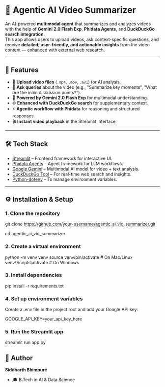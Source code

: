 # 🎥 Agentic AI Video Summarizer  

An AI-powered **multimodal agent** that summarizes and analyzes videos with the help of **Gemini 2.0 Flash Exp**, **Phidata Agents**, and **DuckDuckGo search integration**.  
This app allows users to upload videos, ask context-specific questions, and receive **detailed, user-friendly, and actionable insights** from the video content — enhanced with external web research.  

---

## 🚀 Features  
- 📂 **Upload video files** (`.mp4`, `.mov`, `.avi`) for AI analysis.  
- 🎤 **Ask queries** about the video (e.g., "Summarize key moments", "What are the main discussion points?").  
- 🧠 **Powered by Gemini 2.0 Flash Exp** for multimodal understanding.  
- 🌐 **Enhanced with DuckDuckGo search** for supplementary context.  
- ⚡ **Agentic workflow with Phidata** for reasoning and structured responses.  
- 🎬 **Instant video playback** in the Streamlit interface.  

---

## 🛠️ Tech Stack  
- [Streamlit](https://streamlit.io/) – Frontend framework for interactive UI.  
- [Phidata Agents](https://github.com/phidatahq/phidata) – Agent framework for LLM workflows.  
- [Google Gemini](https://deepmind.google/technologies/gemini/) – Multimodal AI model for video + text analysis.  
- [DuckDuckGo Tool](https://duckduckgo.com/) – For real-time web search and insights.  
- [Python-dotenv](https://pypi.org/project/python-dotenv/) – To manage environment variables.  

---

## ⚙️ Installation & Setup  

### 1. Clone the repository  

git clone https://github.com/your-username/agentic_ai_vid_summarizer.git

cd agentic_ai_vid_summarizer

### 2. Create a virtual environment
python -m venv venv
source venv/bin/activate   # On Mac/Linux
venv\Scripts\activate      # On Windows

### 3. Install dependencies
pip install -r requirements.txt

### 4. Set up environment variables

Create a .env file in the project root and add your Google API key:

GOOGLE_API_KEY=your_api_key_here

### 5. Run the Streamlit app
streamlit run app.py



## 👤 Author
**Siddharth Bhimpure**  
- 🎓 B.Tech in AI & Data Science  
